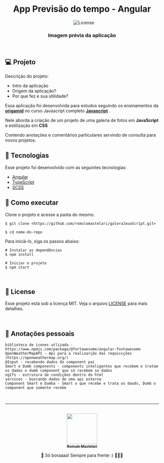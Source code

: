 <h1 align="center">App Previsão do tempo - Angular</h1>

<p align="center">
<img alt="" src="https://img.shields.io/github/last-commit/romulomastelari/galeraJavaScript?color=4da1cd" />
<img alt="" src="https://img.shields.io/github/repo-size/romulomastelari/galeraJavaScript?color=4da1cd" />
<img alt="" src="https://img.shields.io/github/languages/count/romulomastelari/galeraJavaScript?color=4da1cd" />
<img alt="License" src="https://img.shields.io/static/v1?label=license&message=MIT&color=E51C44&labelColor=0A1033"/>
</p>

<h3 align="center">Imagem prévia da aplicação</h3>

<div align="center">
<img src="https://a.imagem.app/o3Vv38.png" alt="">  
</div>

<br/>

## 💻 Projeto

Descrição do projeto:

- Intro da aplicação
- Origem da aplicação?
- Por que fez e sua utilidade?

Essa aplicação foi desenvolvida para estudos seguindo os ensinamentos da **[origamid](https://www.origamid.com/)** no curso Javascript completo **[Javascript](https://www.origamid.com/curso/javascript-completo-es6)** .

Nele aborda a criação de um projeto de uma galeria de fotos em <strong>JavaScript</strong> e estilização em <strong>CSS</strong>

Contendo anotações e comentários particulares servindo de consulta para novos projetos.

## 🧪 Tecnologias

Esse projeto foi desenvolvido com as seguintes tecnologias:

- [Angular](https://angular.io/docs)
- [TypeScript](https://www.typescriptlang.org/docs/)
- [SCSS](https://sass-lang.com/documentation/)

## 🚀 Como executar

Clone o projeto e acesse a pasta do mesmo.

```
$ git clone <https://github.com/romulomastelari/galeraJavaScript.git>

$ cd nome-do-repo
```

Para iniciá-lo, siga os passos abaixo:

```
# Instalar as dependências
$ npm install

# Iniciar o projeto
$ npm start
```

<br />

## 📝 License

Esse projeto está sob a licença MIT. Veja o arquivo [LICENSE](https://www.notion.so/LICENSE.md) para mais detalhes.

<br />

## 📓 Anotações pessoais

```
biblioteca de icones utlizada - https://www.npmjs.com/package/@fortawesome/angular-fontawesome
OpenWeatherMapAPI - Api para a realizarção das requisições (https://openweathermap.org/)
@Input - recebendo dados do component pai
Smart e Dumb components - components inteligentes que recebem e tratam os dados e dumb component que só recebem so dados
ngIfs - estrutura de condições dentro do html
services - buscando dados de uma api externa
Component Smart e Dumba - Smart o que recebe e trata os daods, Dumb o component que somente recebe
```

<br />

---

<br />

<div align="center">
<a href="https://github.com/romulomastelari">
<img src="https://github.com/romulomastelari.png" width="100px;" alt="" style="border-radius:50% box-shadow: 0 2px 2px rgba(0,0,0, .5);" />
<br />
<sub><b>Romulo Mastelari</b></sub></a>

📌 Só boraaaa! Sempre para frente :) 🚀🚀🚀
</div>
